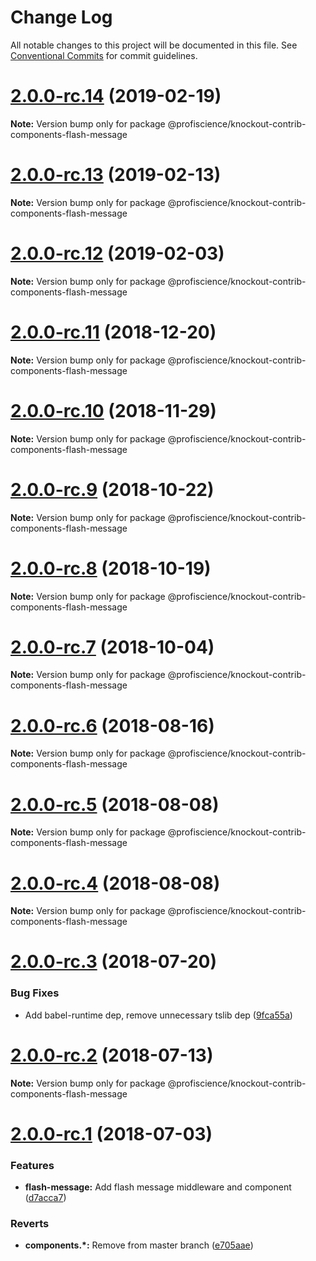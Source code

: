 # Change Log

All notable changes to this project will be documented in this file.
See [Conventional Commits](https://conventionalcommits.org) for commit guidelines.

# [2.0.0-rc.14](https://github.com/Profiscience/knockout-contrib/compare/@profiscience/knockout-contrib-components-flash-message@2.0.0-rc.13...@profiscience/knockout-contrib-components-flash-message@2.0.0-rc.14) (2019-02-19)

**Note:** Version bump only for package @profiscience/knockout-contrib-components-flash-message

# [2.0.0-rc.13](https://github.com/Profiscience/knockout-contrib/compare/@profiscience/knockout-contrib-components-flash-message@2.0.0-rc.12...@profiscience/knockout-contrib-components-flash-message@2.0.0-rc.13) (2019-02-13)

**Note:** Version bump only for package @profiscience/knockout-contrib-components-flash-message

# [2.0.0-rc.12](https://github.com/Profiscience/knockout-contrib/compare/@profiscience/knockout-contrib-components-flash-message@2.0.0-rc.11...@profiscience/knockout-contrib-components-flash-message@2.0.0-rc.12) (2019-02-03)

**Note:** Version bump only for package @profiscience/knockout-contrib-components-flash-message

# [2.0.0-rc.11](https://github.com/Profiscience/knockout-contrib/compare/@profiscience/knockout-contrib-components-flash-message@2.0.0-rc.10...@profiscience/knockout-contrib-components-flash-message@2.0.0-rc.11) (2018-12-20)

**Note:** Version bump only for package @profiscience/knockout-contrib-components-flash-message

# [2.0.0-rc.10](https://github.com/Profiscience/knockout-contrib/compare/@profiscience/knockout-contrib-components-flash-message@2.0.0-rc.9...@profiscience/knockout-contrib-components-flash-message@2.0.0-rc.10) (2018-11-29)

**Note:** Version bump only for package @profiscience/knockout-contrib-components-flash-message

# [2.0.0-rc.9](https://github.com/Profiscience/knockout-contrib/compare/@profiscience/knockout-contrib-components-flash-message@2.0.0-rc.8...@profiscience/knockout-contrib-components-flash-message@2.0.0-rc.9) (2018-10-22)

**Note:** Version bump only for package @profiscience/knockout-contrib-components-flash-message

# [2.0.0-rc.8](https://github.com/Profiscience/knockout-contrib/compare/@profiscience/knockout-contrib-components-flash-message@2.0.0-rc.7...@profiscience/knockout-contrib-components-flash-message@2.0.0-rc.8) (2018-10-19)

**Note:** Version bump only for package @profiscience/knockout-contrib-components-flash-message

<a name="2.0.0-rc.7"></a>

# [2.0.0-rc.7](https://github.com/Profiscience/knockout-contrib/compare/@profiscience/knockout-contrib-components-flash-message@2.0.0-rc.6...@profiscience/knockout-contrib-components-flash-message@2.0.0-rc.7) (2018-10-04)

**Note:** Version bump only for package @profiscience/knockout-contrib-components-flash-message

<a name="2.0.0-rc.6"></a>

# [2.0.0-rc.6](https://github.com/Profiscience/knockout-contrib/compare/@profiscience/knockout-contrib-components-flash-message@2.0.0-rc.5...@profiscience/knockout-contrib-components-flash-message@2.0.0-rc.6) (2018-08-16)

**Note:** Version bump only for package @profiscience/knockout-contrib-components-flash-message

<a name="2.0.0-rc.5"></a>

# [2.0.0-rc.5](https://github.com/Profiscience/knockout-contrib/compare/@profiscience/knockout-contrib-components-flash-message@2.0.0-rc.4...@profiscience/knockout-contrib-components-flash-message@2.0.0-rc.5) (2018-08-08)

**Note:** Version bump only for package @profiscience/knockout-contrib-components-flash-message

<a name="2.0.0-rc.4"></a>

# [2.0.0-rc.4](https://github.com/Profiscience/knockout-contrib/compare/@profiscience/knockout-contrib-components-flash-message@2.0.0-rc.3...@profiscience/knockout-contrib-components-flash-message@2.0.0-rc.4) (2018-08-08)

**Note:** Version bump only for package @profiscience/knockout-contrib-components-flash-message

<a name="2.0.0-rc.3"></a>

# [2.0.0-rc.3](https://github.com/Profiscience/knockout-contrib/compare/@profiscience/knockout-contrib-components-flash-message@2.0.0-rc.2...@profiscience/knockout-contrib-components-flash-message@2.0.0-rc.3) (2018-07-20)

### Bug Fixes

- Add babel-runtime dep, remove unnecessary tslib dep ([9fca55a](https://github.com/Profiscience/knockout-contrib/commit/9fca55a))

<a name="2.0.0-rc.2"></a>

# [2.0.0-rc.2](https://github.com/Profiscience/knockout-contrib/compare/@profiscience/knockout-contrib-components-flash-message@2.0.0-rc.1...@profiscience/knockout-contrib-components-flash-message@2.0.0-rc.2) (2018-07-13)

**Note:** Version bump only for package @profiscience/knockout-contrib-components-flash-message

<a name="2.0.0-rc.1"></a>

# [2.0.0-rc.1](https://github.com/Profiscience/knockout-contrib/compare/@profiscience/knockout-contrib-components-flash-message@1.0.0-alpha.32...@profiscience/knockout-contrib-components-flash-message@2.0.0-rc.1) (2018-07-03)

### Features

- **flash-message:** Add flash message middleware and component ([d7acca7](https://github.com/Profiscience/knockout-contrib/commit/d7acca7))

### Reverts

- **components.\*:** Remove from master branch ([e705aae](https://github.com/Profiscience/knockout-contrib/commit/e705aae))
